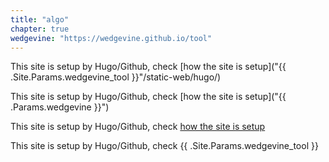 ```yaml
---
title: "algo"
chapter: true
wedgevine: "https://wedgevine.github.io/tool"
---
```


This site is setup by Hugo/Github, check [how the site is setup]("{{ .Site.Params.wedgevine_tool }}"/static-web/hugo/)

This site is setup by Hugo/Github, check [how the site is setup]("{{ .Params.wedgevine }}")

This site is setup by Hugo/Github, check [how the site is setup](http://wedgevine.github.io/tool/static-web/hugo/)

This site is setup by Hugo/Github, check {{ .Site.Params.wedgevine_tool }}
